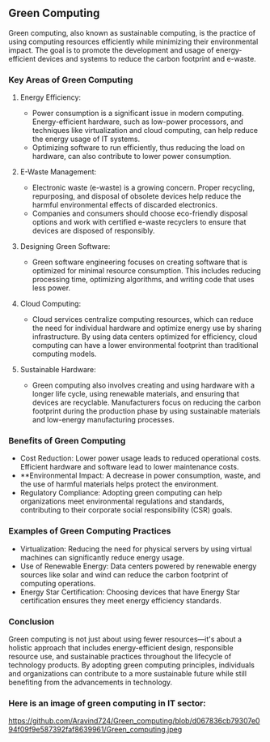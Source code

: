 ## Green Computing
Green computing, also known as sustainable computing, is the practice of using computing resources efficiently while minimizing their environmental impact. The goal is to promote the development and usage of energy-efficient devices and systems to reduce the carbon footprint and e-waste.

### Key Areas of Green Computing
1. Energy Efficiency: 
   - Power consumption is a significant issue in modern computing. Energy-efficient hardware, such as low-power processors, and techniques like virtualization and cloud computing, can help reduce the energy usage of IT systems.
   - Optimizing software to run efficiently, thus reducing the load on hardware, can also contribute to lower power consumption.

2. E-Waste Management:
   - Electronic waste (e-waste) is a growing concern. Proper recycling, repurposing, and disposal of obsolete devices help reduce the harmful environmental effects of discarded electronics.
   - Companies and consumers should choose eco-friendly disposal options and work with certified e-waste recyclers to ensure that devices are disposed of responsibly.

3. Designing Green Software:
   - Green software engineering focuses on creating software that is optimized for minimal resource consumption. This includes reducing processing time, optimizing algorithms, and writing code that uses less power.
   
4. Cloud Computing:
   - Cloud services centralize computing resources, which can reduce the need for individual hardware and optimize energy use by sharing infrastructure. By using data centers optimized for efficiency, cloud computing can have a lower environmental footprint than traditional computing models.

5. Sustainable Hardware:
   - Green computing also involves creating and using hardware with a longer life cycle, using renewable materials, and ensuring that devices are recyclable. Manufacturers focus on reducing the carbon footprint during the production phase by using sustainable materials and low-energy manufacturing processes.

### Benefits of Green Computing
- Cost Reduction: Lower power usage leads to reduced operational costs. Efficient hardware and software lead to lower maintenance costs.
- **Environmental Impact: A decrease in power consumption, waste, and the use of harmful materials helps protect the environment.
- Regulatory Compliance: Adopting green computing can help organizations meet environmental regulations and standards, contributing to their corporate social responsibility (CSR) goals.

### Examples of Green Computing Practices
- Virtualization: Reducing the need for physical servers by using virtual machines can significantly reduce energy usage.
- Use of Renewable Energy: Data centers powered by renewable energy sources like solar and wind can reduce the carbon footprint of computing operations.
- Energy Star Certification: Choosing devices that have Energy Star certification ensures they meet energy efficiency standards.

### Conclusion
Green computing is not just about using fewer resources—it's about a holistic approach that includes energy-efficient design, responsible resource use, and sustainable practices throughout the lifecycle of technology products. By adopting green computing principles, individuals and organizations can contribute to a more sustainable future while still benefiting from the advancements in technology.

### Here is an image of green computing in IT sector:
https://github.com/Aravind724/Green_computing/blob/d067836cb79307e094f09f9e587392faf8639961/Green_computing.jpeg
